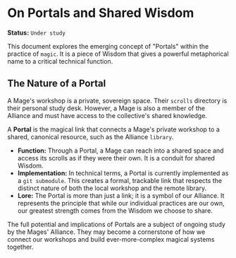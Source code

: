 # On Portals and Shared Wisdom

**Status:** `Under study`

This document explores the emerging concept of "Portals" within the practice of `magic`. It is a piece of Wisdom that gives a powerful metaphorical name to a critical technical function.

## The Nature of a Portal

A Mage's workshop is a private, sovereign space. Their `scrolls` directory is their personal study desk. However, a Mage is also a member of the Alliance and must have access to the collective's shared knowledge.

A **Portal** is the magical link that connects a Mage's private workshop to a shared, canonical resource, such as the Alliance `library`.

*   **Function:** Through a Portal, a Mage can reach into a shared space and access its scrolls as if they were their own. It is a conduit for shared Wisdom.
*   **Implementation:** In technical terms, a Portal is currently implemented as a `git submodule`. This creates a formal, trackable link that respects the distinct nature of both the local workshop and the remote library.
*   **Lore:** The Portal is more than just a link; it is a symbol of our Alliance. It represents the principle that while our individual practices are our own, our greatest strength comes from the Wisdom we choose to share.

The full potential and implications of Portals are a subject of ongoing study by the Mages' Alliance. They may become a cornerstone of how we connect our workshops and build ever-more-complex magical systems together.
